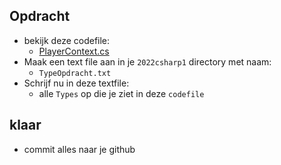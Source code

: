
## Opdracht

- bekijk deze codefile:
    - [PlayerContext.cs](05_typed_language_files/PlayerContext.cs)
- Maak een text file aan in je `2022csharp1` directory met naam:
    - `TypeOpdracht.txt` 
- Schrijf nu in deze textfile:
    - alle `Types` op die je ziet in deze `codefile`


## klaar
- commit alles naar je github

